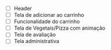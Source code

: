 - [ ] Header
- [ ] Tela de adicionar ao carrinho
- [ ] Funcionalidade do carrinho
- [ ] Tela de Vegetais/Pizza com animação
- [ ] Tela de avaliação
- [ ] Tela administrativa
